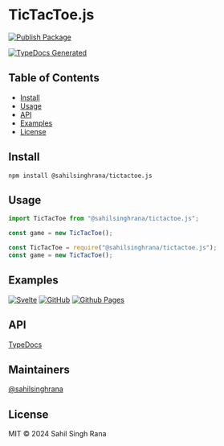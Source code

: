 # TicTacToe.js

[![Publish Package](https://github.com/sahilsinghrana/tictactoe.js/actions/workflows/publish.yml/badge.svg)](https://github.com/sahilsinghrana/tictactoe.js/actions/workflows/publish.yml)

[![TypeDocs Generated](https://github.com/sahilsinghrana/tictactoe.js/actions/workflows/static.yml/badge.svg)](https://sahilsinghrana.github.io/tictactoe.js)

## Table of Contents

- [Install](#install)
- [Usage](#usage)
- [API](#api)
- [Examples](#examples)
- [License](#license)

## Install

```
npm install @sahilsinghrana/tictactoe.js
```

## Usage

```javascript
import TicTacToe from "@sahilsinghrana/tictactoe.js";

const game = new TicTacToe();
```

```javascript
const TicTacToe = require("@sahilsinghrana/tictactoe.js");
const game = new TicTacToe();
```

## Examples

[![Svelte](https://img.shields.io/badge/svelte-%23f1413d.svg?style=for-the-badge&logo=svelte&logoColor=white)](https://svelte.dev/) [![GitHub](https://img.shields.io/badge/github-%23121011.svg?style=for-the-badge&logo=github&logoColor=white)](https://github.com/sahilsinghrana/tictactoeSvelte)
[![Github Pages](https://img.shields.io/badge/github%20pages-121013?style=for-the-badge&logo=github&logoColor=white)](https://sahilsinghrana.github.io/tictactoeSvelte/)

## API

[TypeDocs](https://sahilsinghrana.github.io/tictactoe.js)

## Maintainers

[@sahilsinghrana](https://github.com/sahilsinghrana)

## License

MIT © 2024 Sahil Singh Rana

